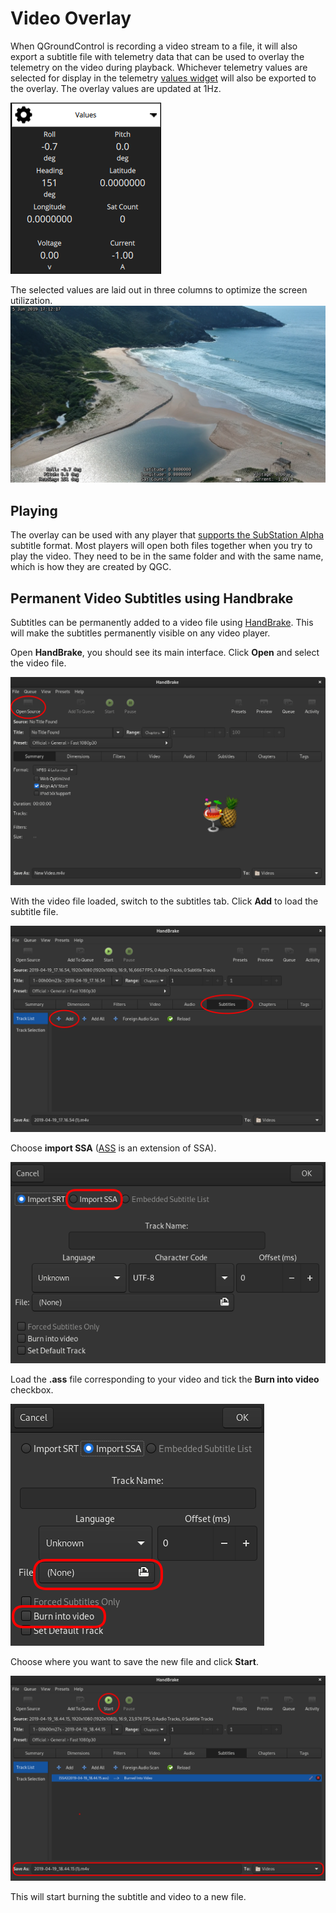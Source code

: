 # Video Overlay

When QGroundControl is recording a video stream to a file, it will also export a subtitle file with telemetry data that can be used to overlay the telemetry on the video during playback. Whichever telemetry values are selected for display in the telemetry [values widget](FlyView.md#values-telemetry) will also be exported to the overlay. The overlay values are updated at 1Hz.

![Values Widget](../../assets/fly/overlay_widget.png)

The selected values are laid out in three columns to optimize the screen utilization. ![Overlay in action](../../assets/fly/overlay_capture.png)

## Playing

The overlay can be used with any player that [supports the SubStation Alpha](https://en.wikipedia.org/wiki/SubStation_Alpha#Players_and_renderers) subtitle format. Most players will open both files together when you try to play the video. They need to be in the same folder and with the same name, which is how they are created by QGC.

## Permanent Video Subtitles using Handbrake

Subtitles can be permanently added to a video file using [HandBrake](https://handbrake.fr/). This will make the subtitles permanently visible on any video player.

Open **HandBrake**, you should see its main interface. Click **Open** and select the video file.

![Handbrake UI showing how to open video file](../../assets/fly/videoOverlay/1-open.png)

With the video file loaded, switch to the subtitles tab. Click **Add** to load the subtitle file.

![Handbrake UI screenshot showing how to add subtitles](../../assets/fly/videoOverlay/2-subtitles.png)

Choose **import SSA** ([ASS](https://en.wikipedia.org/wiki/SubStation_Alpha#Advanced_SubStation_Alpha) is an extension of SSA).

![Import SSA file](../../assets/fly/videoOverlay/3-ssa.png)

Load the **.ass** file corresponding to your video and tick the **Burn into video** checkbox.

![burn](../../assets/fly/videoOverlay/4-openandburn.png)

Choose where you want to save the new file and click **Start**.

![Start burning new file](../../assets/fly/videoOverlay/5-start.png)

This will start burning the subtitle and video to a new file.